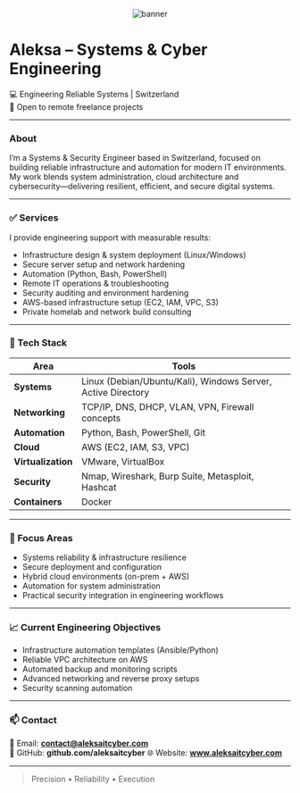 <p align="center">
  <img src="https://github.com/aleksaitcyber/-assets-banner-placeholder.txt/blob/main/banner.png" alt="banner">
</p>

# Aleksa – Systems & Cyber Engineering
💻 Engineering Reliable Systems | Switzerland  
🚀 Open to remote freelance projects

---

### About
I’m a Systems & Security Engineer based in Switzerland, focused on building reliable infrastructure and automation for modern IT environments.  
My work blends system administration, cloud architecture and cybersecurity—delivering resilient, efficient, and secure digital systems.

---

### ✅ Services
I provide engineering support with measurable results:

- Infrastructure design & system deployment (Linux/Windows)
- Secure server setup and network hardening
- Automation (Python, Bash, PowerShell)
- Remote IT operations & troubleshooting
- Security auditing and environment hardening
- AWS-based infrastructure setup (EC2, IAM, VPC, S3)
- Private homelab and network build consulting

---

### 🧠 Tech Stack

| Area | Tools |
|------|-------|
| **Systems** | Linux (Debian/Ubuntu/Kali), Windows Server, Active Directory |
| **Networking** | TCP/IP, DNS, DHCP, VLAN, VPN, Firewall concepts |
| **Automation** | Python, Bash, PowerShell, Git |
| **Cloud** | AWS (EC2, IAM, S3, VPC) |
| **Virtualization** | VMware, VirtualBox |
| **Security** | Nmap, Wireshark, Burp Suite, Metasploit, Hashcat |
| **Containers** | Docker |

---

### 🔧 Focus Areas
- Systems reliability & infrastructure resilience  
- Secure deployment and configuration  
- Hybrid cloud environments (on-prem + AWS)  
- Automation for system administration  
- Practical security integration in engineering workflows  

---

### 📈 Current Engineering Objectives
- Infrastructure automation templates (Ansible/Python)
- Reliable VPC architecture on AWS
- Automated backup and monitoring scripts
- Advanced networking and reverse proxy setups
- Security scanning automation

---

### 📫 Contact
📧 Email: **contact@aleksaitcyber.com**  
🔗 GitHub: **github.com/aleksaitcyber**
🌐 Website: **www.aleksaitcyber.com**

---

> Precision • Reliability • Execution
